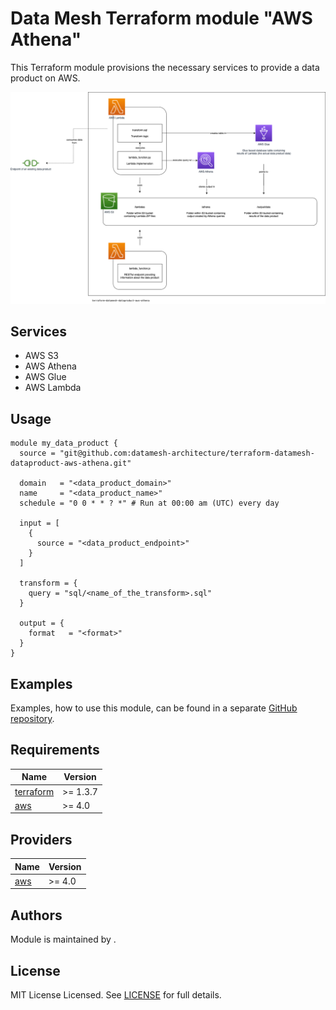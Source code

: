 # Data Mesh Terraform module "AWS Athena"

This Terraform module provisions the necessary services to provide a data product on AWS.

![](assets/images/overview.png)

## Services

* AWS S3
* AWS Athena
* AWS Glue
* AWS Lambda

## Usage

```
module my_data_product {
  source = "git@github.com:datamesh-architecture/terraform-datamesh-dataproduct-aws-athena.git"

  domain   = "<data_product_domain>"
  name     = "<data_product_name>"
  schedule = "0 0 * * ? *" # Run at 00:00 am (UTC) every day

  input = [
    {
      source = "<data_product_endpoint>"
    }
  ]

  transform = {
    query = "sql/<name_of_the_transform>.sql"
  }

  output = {
    format   = "<format>"
  }
}

```

## Examples

Examples, how to use this module, can be found in a separate [GitHub repository](https://github.com/datamesh-architecture/terraform-datamesh-dataproduct-examples).

## Requirements

| Name                                                                      | Version    |
|---------------------------------------------------------------------------|------------|
| <a name="requirement_terraform"></a> [terraform](#requirement\_terraform) | >= 1.3.7   |
| <a name="requirement_aws"></a> [aws](#requirement\_aws)                   | >= 4.0     |

## Providers

| Name                                                                | Version   |
|---------------------------------------------------------------------|-----------|
| <a name="provider_aws"></a> [aws](#provider\_aws)                   | >= 4.0    |

## Authors

Module is maintained by []().

## License

MIT License Licensed. See [LICENSE](https://github.com/datamesh-architecture/terraform-datamesh-dataproduct-aws-athena/blob/main/LICENSE) for full details.
